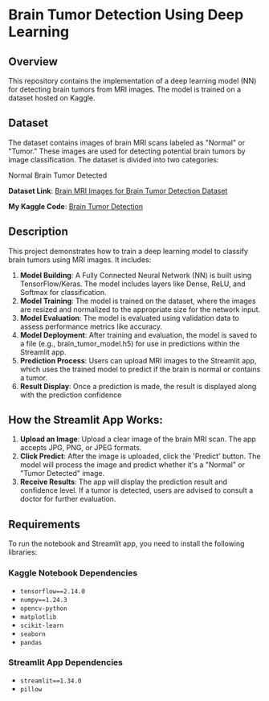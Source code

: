 # Brain Tumor Detection Using Deep Learning

## Overview
This repository contains the implementation of a deep learning model (NN) for detecting brain tumors from MRI images. The model is trained on a dataset hosted on Kaggle.

## Dataset
The dataset contains images of brain MRI scans labeled as "Normal" or "Tumor." These images are used for detecting potential brain tumors by image classification. The dataset is divided into two categories:

Normal Brain
Tumor Detected

**Dataset Link**: [Brain MRI Images for Brain Tumor Detection Dataset](https://www.kaggle.com/datasets/navoneel/brain-mri-images-for-brain-tumor-detection)

**My Kaggle Code**: [Brain Tumor Detection](https://www.kaggle.com/code/fatmaabdulfattah/brain-tumor-detect-using-dnn/notebook)

## Description
This project demonstrates how to train a deep learning model to classify brain tumors using MRI images. It includes:

1. **Model Building**: A Fully Connected Neural Network (NN) is built using TensorFlow/Keras. The model includes layers like Dense, ReLU, and Softmax for classification.
2. **Model Training**: The model is trained on the dataset, where the images are resized and normalized to the appropriate size for the network input.
3. **Model Evaluation**: The model is evaluated using validation data to assess performance metrics like accuracy.
4. **Model Deployment**: After training and evaluation, the model is saved to a file (e.g., brain_tumor_model.h5) for use in predictions within the Streamlit app.
5. **Prediction Process**: Users can upload MRI images to the Streamlit app, which uses the trained model to predict if the brain is normal or contains a tumor.
6. **Result Display**: Once a prediction is made, the result is displayed along with the prediction confidence

## How the Streamlit App Works:
1. **Upload an Image**: Upload a clear image of the brain MRI scan. The app accepts JPG, PNG, or JPEG formats.
2. **Click Predict**: After the image is uploaded, click the 'Predict' button. The model will process the image and predict whether it's a "Normal" or "Tumor Detected" image.
3. **Receive Results**: The app will display the prediction result and confidence level. If a tumor is detected, users are advised to consult a doctor for further evaluation.


## Requirements
To run the notebook and Streamlit app, you need to install the following libraries:

### Kaggle Notebook Dependencies
- `tensorflow==2.14.0`
- `numpy==1.24.3`
- `opencv-python`
- `matplotlib`
- `scikit-learn`
- `seaborn`
- `pandas`

### Streamlit App Dependencies
- `streamlit==1.34.0`
- `pillow`


